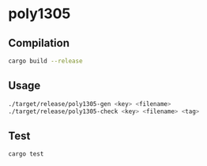 # poly1305

## Compilation

```sh
cargo build --release
```

## Usage

```sh
./target/release/poly1305-gen <key> <filename>
./target/release/poly1305-check <key> <filename> <tag>
```

## Test

```sh
cargo test
```
